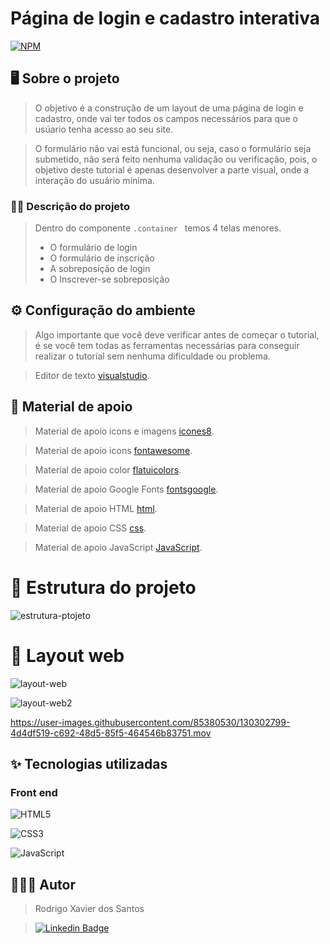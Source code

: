 # Página de login e cadastro interativa 
[![NPM](https://img.shields.io/npm/l/react)](https://github.com/rodrigoxsantos/bootcamp/blob/main/LICENSE) 

 ## 🖥️ Sobre o projeto 
 > O objetivo é a construção de um layout de uma página de login e cadastro, onde vai ter todos os campos necessários para que o usúario tenha acesso ao seu site.
 
 > O formulário não vai está funcional, ou seja, caso o formulário seja submetido, não será feito nenhuma validação ou verificação, pois, o objetivo deste tutorial é apenas desenvolver a parte visual, onde a interação do usuário mínima.

### ✍🏻 Descrição do projeto

> Dentro do componente ```.container ``` temos 4 telas menores. 
> 
> - O formulário de login
> - O formulário de inscrição
> - A sobreposição de login
> - O Inscrever-se sobreposição


## ⚙️ Configuração do ambiente

> Algo importante que você deve verificar antes de começar o tutorial, é se você tem todas as ferramentas necessárias para conseguir realizar o tutorial sem nenhuma dificuldade ou problema.

> Editor de texto [visualstudio](https://code.visualstudio.com/).

## 📝 Material de apoio

> Material de apoio icons e imagens [icones8](https://icones8.fr/icons).

> Material de apoio icons  [fontawesome](https://fontawesome.com/).

>  Material de apoio color  [flatuicolors](https://flatuicolors.com/).

>  Material de apoio Google Fonts [fontsgoogle](https://fonts.google.com/).

>  Material de apoio HTML  [html](https://www.w3schools.com/html/).

>  Material de apoio CSS  [css](https://www.w3schools.com/css/default.asp).

>  Material de apoio JavaScript  [JavaScript](https://developer.mozilla.org/pt-BR/docs/Web/JavaScript).



# 📁 Estrutura do projeto 

![estrutura-ptojeto](https://user-images.githubusercontent.com/85380530/130289856-11437579-5fc1-4da5-ae8a-72af81c1377d.PNG)


# 🔖 Layout web

![layout-web](https://user-images.githubusercontent.com/85380530/130290487-774a7290-766d-46e5-b0ca-bde54debdb6d.PNG)

![layout-web2](https://user-images.githubusercontent.com/85380530/130290550-a6b8b4f0-b124-45dc-8bbc-b1f9044a7adc.PNG)

https://user-images.githubusercontent.com/85380530/130302799-4d4df519-c692-48d5-85f5-464546b83751.mov






## ✨ Tecnologias utilizadas

### Front end
![HTML5](https://img.shields.io/badge/-HTML5-E34F26?style=flat-square&logo=html5&logoColor=white)

![CSS3](https://img.shields.io/badge/-CSS3-1572B6?style=flat-square&logo=css3)

![JavaScript](https://img.shields.io/badge/-JavaScript-black?style=flat-square&logo=javascript)



## 👨🏽‍💻 Autor

> Rodrigo Xavier dos Santos

> [![Linkedin Badge](https://img.shields.io/badge/-rodrigoxsantos%20-1163cc?style=flat-square&logo=Linkedin&logoColor=white&link=https://www.linkedin.com/in/rodrigoxsantos/)](https://www.linkedin.com/in/rodrigoxsantos/) 

